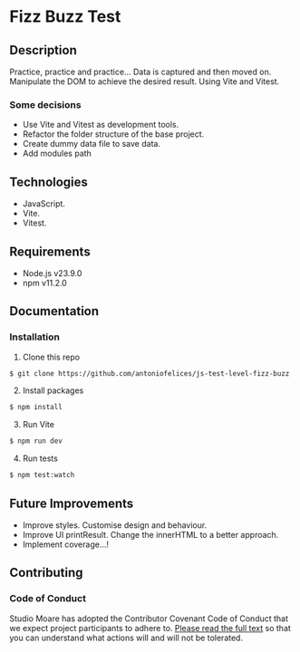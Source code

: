 # Fizz Buzz Test

## Description

Practice, practice and practice… Data is captured and then moved on. Manipulate the DOM to achieve the desired result. Using Vite and Vitest.

### Some decisions

-   Use Vite and Vitest as development tools.
-   Refactor the folder structure of the base project.
-   Create dummy data file to save data.
-   Add modules path

## Technologies

-   JavaScript.
-   Vite.
-   Vitest.

## Requirements

-   Node.js v23.9.0
-   npm v11.2.0

## Documentation

### Installation

1. Clone this repo

```bash
$ git clone https://github.com/antoniofelices/js-test-level-fizz-buzz .
```

2. Install packages

```bash
$ npm install
```

3. Run Vite

```bash
$ npm run dev
```

4. Run tests

```bash
$ npm test:watch
```

## Future Improvements

-   Improve styles. Customise design and behaviour.
-   Improve UI printResult. Change the innerHTML to a better approach.
-   Implement coverage...!

## Contributing

### Code of Conduct

Studio Moare has adopted the Contributor Covenant Code of Conduct that we expect project participants to adhere to. [Please read the full text](https://www.contributor-covenant.org/version/2/1/code_of_conduct/code_of_conduct.md) so that you can understand what actions will and will not be tolerated.
